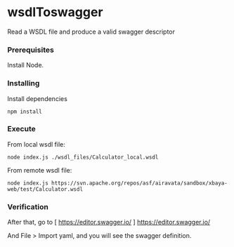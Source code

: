 # wsdlToswagger
Read a WSDL file and produce a valid swagger descriptor

### Prerequisites
Install Node.

### Installing
Install dependencies 

```
npm install
```

### Execute
From local wsdl file:

```
node index.js ./wsdl_files/Calculator_local.wsdl
```

From remote wsdl file:

```
node index.js https://svn.apache.org/repos/asf/airavata/sandbox/xbaya-web/test/Calculator.wsdl
```

### Verification
After that, go to [ https://editor.swagger.io/ ] https://editor.swagger.io/

And File > Import yaml, and you will see the swagger definition.

